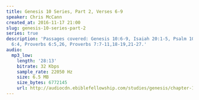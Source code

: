 ```yaml
---
title: Genesis 10 Series, Part 2, Verses 6-9
speaker: Chris McCann
created_at: 2016-11-17 21:00
slug: genesis-10-series-part-2
series: true
description: 'Passages covered: Genesis 10:6-9, Isaiah 20:1-5, Psalm 105:23, Genesis
  6:4, Proverbs 6:5,26, Proverbs 7:7-11,18-19,21-27.'
audio:
  mp3_low:
    length: '28:13'
    bitrate: 32 Kbps
    sample_rate: 22050 Hz
    size: 6.5 MB
    size_bytes: 6772145
    url: http://audiocdn.ebiblefellowship.com/studies/genesis/chapter-10/2016.11.17_McCann_-_Genesis_10_Series_Part_2.mp3
---
```

